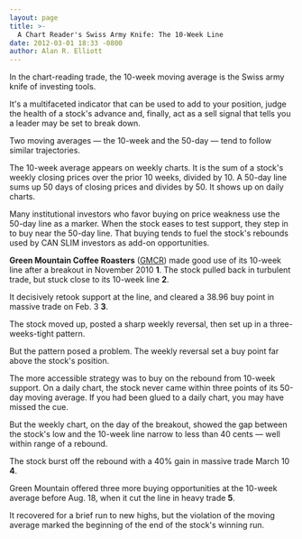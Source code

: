 ```yaml
---
layout: page
title: >-
  A Chart Reader's Swiss Army Knife: The 10-Week Line
date: 2012-03-01 18:33 -0800
author: Alan R. Elliott
---
```





In the chart-reading trade, the 10-week moving average is the Swiss army knife of investing tools.


It's a multifaceted indicator that can be used to add to your position, judge the health of a stock's advance and, finally, act as a sell signal that tells you a leader may be set to break down.


Two moving averages — the 10-week and the 50-day — tend to follow similar trajectories.


The 10-week average appears on weekly charts. It is the sum of a stock's weekly closing prices over the prior 10 weeks, divided by 10. A 50-day line sums up 50 days of closing prices and divides by 50. It shows up on daily charts.


Many institutional investors who favor buying on price weakness use the 50-day line as a marker. When the stock eases to test support, they step in to buy near the 50-day line. That buying tends to fuel the stock's rebounds used by CAN SLIM investors as add-on opportunities.


**Green Mountain Coffee Roasters** ([GMCR](https://research.investors.com/quote.aspx?symbol=GMCR)) made good use of its 10-week line after a breakout in November 2010 **1**. The stock pulled back in turbulent trade, but stuck close to its 10-week line **2**.


It decisively retook support at the line, and cleared a 38.96 buy point in massive trade on Feb. 3 **3**.


The stock moved up, posted a sharp weekly reversal, then set up in a three-weeks-tight pattern.


But the pattern posed a problem. The weekly reversal set a buy point far above the stock's position.


The more accessible strategy was to buy on the rebound from 10-week support. On a daily chart, the stock never came within three points of its 50-day moving average. If you had been glued to a daily chart, you may have missed the cue.


But the weekly chart, on the day of the breakout, showed the gap between the stock's low and the 10-week line narrow to less than 40 cents — well within range of a rebound.


The stock burst off the rebound with a 40% gain in massive trade March 10 **4**.


Green Mountain offered three more buying opportunities at the 10-week average before Aug. 18, when it cut the line in heavy trade **5**.


It recovered for a brief run to new highs, but the violation of the moving average marked the beginning of the end of the stock's winning run.




